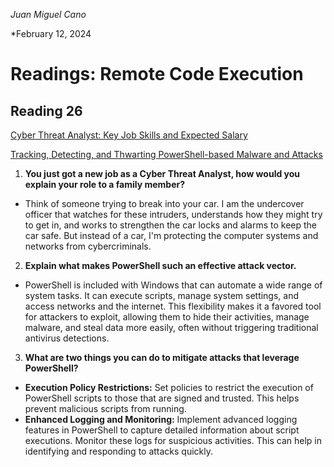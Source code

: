*Juan Miguel Cano*

*February 12, 2024


# Readings: Remote Code Execution


## Reading 26

[Cyber Threat Analyst: Key Job Skills and Expected Salary](https://www.toolbox.com/security/vulnerability-management/articles/cyber-threat-analyst-key-jobs-and-salary/)

[Tracking, Detecting, and Thwarting PowerShell-based Malware and Attacks](https://www.trendmicro.com/vinfo/us/security/news/cybercrime-and-digital-threats/tracking-detecting-and-thwarting-powershell-based-malware-and-attacks)


1. **You just got a new job as a Cyber Threat Analyst, how would you explain your role to a family member?**
- Think of someone trying to break into your car. I am the undercover officer that watches for these intruders, understands how they might try to get in, and works to strengthen the car locks and alarms to keep the car safe. But instead of a car, I'm protecting the computer systems and networks from cybercriminals.
2. **Explain what makes PowerShell such an effective attack vector.**
- PowerShell is included with Windows that can automate a wide range of system tasks. It can execute scripts, manage system settings, and access networks and the internet. This flexibility makes it a favored tool for attackers to exploit, allowing them to hide their activities, manage malware, and steal data more easily, often without triggering traditional antivirus detections.
3. **What are two things you can do to mitigate attacks that leverage PowerShell?**
- **Execution Policy Restrictions:** Set policies to restrict the execution of PowerShell scripts to those that are signed and trusted. This helps prevent malicious scripts from running.
- **Enhanced Logging and Monitoring:** Implement advanced logging features in PowerShell to capture detailed information about script executions. Monitor these logs for suspicious activities. This can help in identifying and responding to attacks quickly.
